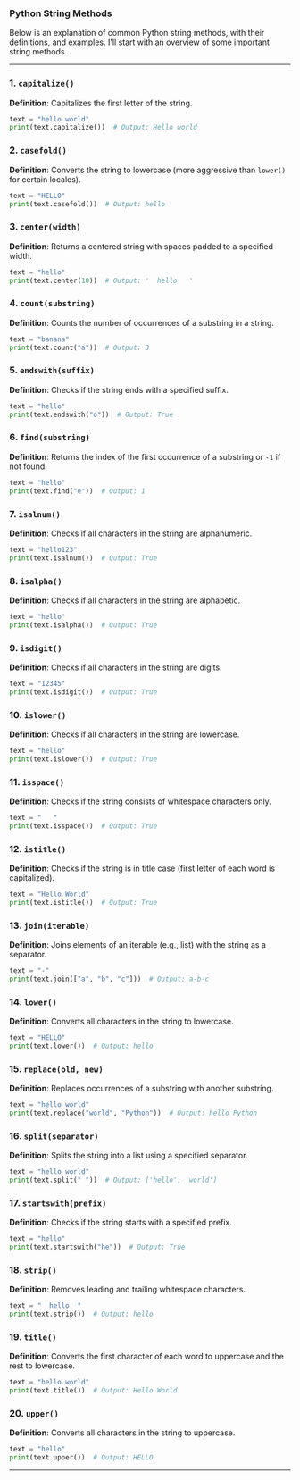 ### Python String Methods

Below is an explanation of common Python string methods, with their definitions, and examples. I'll start with an overview of some important string methods.

---
### 1. `capitalize()`
**Definition**: Capitalizes the first letter of the string.

```python
text = "hello world"
print(text.capitalize())  # Output: Hello world
```

### 2. `casefold()`
**Definition**: Converts the string to lowercase (more aggressive than `lower()` for certain locales).

```python
text = "HELLO"
print(text.casefold())  # Output: hello
```

### 3. `center(width)`
**Definition**: Returns a centered string with spaces padded to a specified width.

```python
text = "hello"
print(text.center(10))  # Output: '  hello   '
```

### 4. `count(substring)`
**Definition**: Counts the number of occurrences of a substring in a string.

```python
text = "banana"
print(text.count("a"))  # Output: 3
```

### 5. `endswith(suffix)`
**Definition**: Checks if the string ends with a specified suffix.

```python
text = "hello"
print(text.endswith("o"))  # Output: True
```

### 6. `find(substring)`
**Definition**: Returns the index of the first occurrence of a substring or `-1` if not found.

```python
text = "hello"
print(text.find("e"))  # Output: 1
```

### 7. `isalnum()`
**Definition**: Checks if all characters in the string are alphanumeric.

```python
text = "hello123"
print(text.isalnum())  # Output: True
```

### 8. `isalpha()`
**Definition**: Checks if all characters in the string are alphabetic.

```python
text = "hello"
print(text.isalpha())  # Output: True
```

### 9. `isdigit()`
**Definition**: Checks if all characters in the string are digits.

```python
text = "12345"
print(text.isdigit())  # Output: True
```

### 10. `islower()`
**Definition**: Checks if all characters in the string are lowercase.

```python
text = "hello"
print(text.islower())  # Output: True
```

### 11. `isspace()`
**Definition**: Checks if the string consists of whitespace characters only.

```python
text = "   "
print(text.isspace())  # Output: True
```

### 12. `istitle()`
**Definition**: Checks if the string is in title case (first letter of each word is capitalized).

```python
text = "Hello World"
print(text.istitle())  # Output: True
```

### 13. `join(iterable)`
**Definition**: Joins elements of an iterable (e.g., list) with the string as a separator.

```python
text = "-"
print(text.join(["a", "b", "c"]))  # Output: a-b-c
```

### 14. `lower()`
**Definition**: Converts all characters in the string to lowercase.

```python
text = "HELLO"
print(text.lower())  # Output: hello
```

### 15. `replace(old, new)`
**Definition**: Replaces occurrences of a substring with another substring.

```python
text = "hello world"
print(text.replace("world", "Python"))  # Output: hello Python
```

### 16. `split(separator)`
**Definition**: Splits the string into a list using a specified separator.

```python
text = "hello world"
print(text.split(" "))  # Output: ['hello', 'world']
```

### 17. `startswith(prefix)`
**Definition**: Checks if the string starts with a specified prefix.

```python
text = "hello"
print(text.startswith("he"))  # Output: True
```

### 18. `strip()`
**Definition**: Removes leading and trailing whitespace characters.

```python
text = "  hello  "
print(text.strip())  # Output: hello
```

### 19. `title()`
**Definition**: Converts the first character of each word to uppercase and the rest to lowercase.

```python
text = "hello world"
print(text.title())  # Output: Hello World
```

### 20. `upper()`
**Definition**: Converts all characters in the string to uppercase.

```python
text = "hello"
print(text.upper())  # Output: HELLO
```

---



